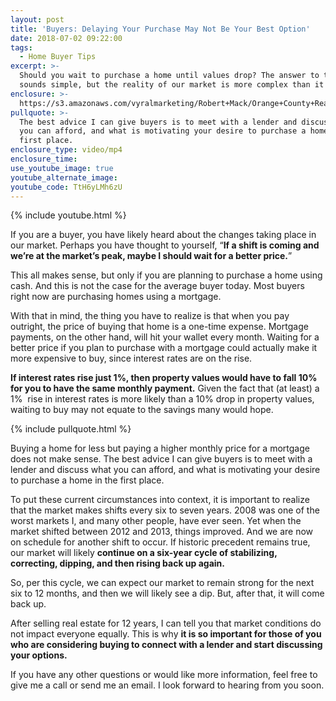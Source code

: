 ```yaml
---
layout: post
title: 'Buyers: Delaying Your Purchase May Not Be Your Best Option'
date: 2018-07-02 09:22:00
tags:
  - Home Buyer Tips
excerpt: >-
  Should you wait to purchase a home until values drop? The answer to this
  sounds simple, but the reality of our market is more complex than it may seem.
enclosure: >-
  https://s3.amazonaws.com/vyralmarketing/Robert+Mack/Orange+County+Real+Estate+Agent-+Buyers-+Delaying+Your+Purchase+May+Not+Be+Your+Best+Option.mp4
pullquote: >-
  The best advice I can give buyers is to meet with a lender and discuss what
  you can afford, and what is motivating your desire to purchase a home in the
  first place.
enclosure_type: video/mp4
enclosure_time:
use_youtube_image: true
youtube_alternate_image:
youtube_code: TtH6yLMh6zU
---
```


{% include youtube.html %}

If you are a buyer, you have likely heard about the changes taking place in our market. Perhaps you have thought to yourself, “**If a shift is coming and we’re at the market’s peak, maybe I should wait for a better price.**”

This all makes sense, but only if you are planning to purchase a home using cash. And this is not the case for the average buyer today. Most buyers right now are purchasing homes using a mortgage.

With that in mind, the thing you have to realize is that when you pay outright, the price of buying that home is a one-time expense. Mortgage payments, on the other hand, will hit your wallet every month. Waiting for a better price if you plan to purchase with a mortgage could actually make it more expensive to buy, since interest rates are on the rise.

**If interest rates rise just 1%, then property values would have to fall 10% for you to have the same monthly payment.** Given the fact that (at least) a 1% &nbsp;rise in interest rates is more likely than a 10% drop in property values, waiting to buy may not equate to the savings many would hope.&nbsp;

{% include pullquote.html %}

Buying a home for less but paying a higher monthly price for a mortgage does not make sense. The best advice I can give buyers is to meet with a lender and discuss what you can afford, and what is motivating your desire to purchase a home in the first place.

To put these current circumstances into context, it is important to realize that the market makes shifts every six to seven years. 2008 was one of the worst markets I, and many other people, have ever seen. Yet when the market shifted between 2012 and 2013, things improved. And we are now on schedule for another shift to occur. If historic precedent remains true, our market will likely **continue on a six-year cycle of stabilizing, correcting, dipping, and then rising back up again.&nbsp;**

So, per this cycle, we can expect our market to remain strong for the next six to 12 months, and then we will likely see a dip. But, after that, it will come back up.

After selling real estate for 12 years, I can tell you that market conditions do not impact everyone equally. This is why **it is so important for those of you who are considering buying to connect with a lender and start discussing your options.**

If you have any other questions or would like more information, feel free to give me a call or send me an email. I look forward to hearing from you soon.